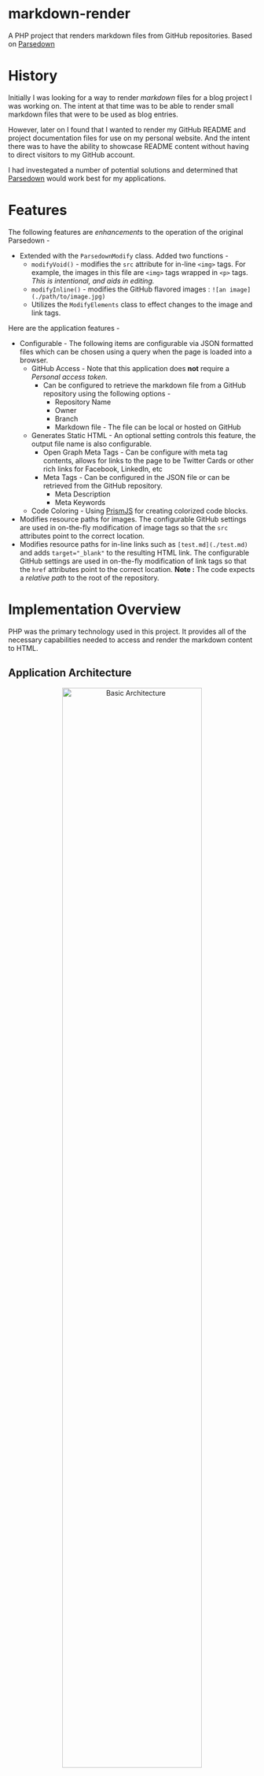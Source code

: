 # markdown-render

A PHP project that renders markdown files from GitHub repositories. Based on [Parsedown](http://parsedown.org)

# History

Initially I was looking for a way to render *markdown* files for a blog project I was working on. The intent at that time was to be able to render small markdown files that were to be used as blog entries.

However, later on I found that I wanted to render my GitHub README and project documentation files for use on my personal website. And the intent there was to have the ability to showcase README content without having to direct visitors to my GitHub account.

I had investegated a number of potential solutions and determined that [Parsedown](http://parsedown.org) would work best for my applications. 

# Features

The following features are *enhancements* to the operation of the original Parsedown - 

* Extended with the `ParsedownModify` class. Added two functions - 
    * `modifyVoid()` - modifies the `src` attribute for in-line `<img>` tags. For example, the images in this file are `<img>` tags wrapped in `<p>` tags. *This is intentional, and aids in editing.*
    * `modifyInline()` - modifies the GitHub flavored images : `![an image](./path/to/image.jpg)`
    * Utilizes the `ModifyElements` class to effect changes to the image and link tags.

Here are the application features - 

* Configurable - The following items are configurable via JSON formatted files which can be chosen using a query when the page is loaded into a browser.
    * GitHub Access - Note that this application does **not** require a *Personal access token*.
        * Can be configured to retrieve the markdown file from a GitHub repository using the following options -
            * Repository Name
            * Owner
            * Branch
            * Markdown file - The file can be local or hosted on GitHub
    * Generates Static HTML - An optional setting controls this feature, the output file name is also configurable.
        * Open Graph Meta Tags - Can be configure with meta tag contents, allows for links to the page to be Twitter Cards or other rich links for Facebook, LinkedIn, etc
        * Meta Tags - Can be configured in the JSON file or can be retrieved from the GitHub repository.
            * Meta Description
            * Meta Keywords
    * Code Coloring - Using [PrismJS](http://prismjs.com/) for creating colorized code blocks. 
* Modifies resource paths for images. The configurable GitHub settings are used in on-the-fly modification of image tags so that the `src` attributes point to the correct location.
* Modifies resource paths for in-line links such as `[test.md](./test.md)` and adds `target="_blank"` to the resulting HTML link. The configurable GitHub settings are used in on-the-fly modification of link tags so that the `href` attributes point to the correct location. **Note :** The code expects a *relative path* to the root of the repository.

# Implementation Overview

PHP was the primary technology used in this project. It provides all of the necessary capabilities needed to access and render the markdown content to HTML.

## Application Architecture

<p align="center">
  <img src="./mdimg/app-arch-simple-757x715.png" alt="Basic Architecture" txt="Basic Architecture" width="75%">
</p>

## Minimum Requirements

* PHP - Version 5.6 was used in development and testing. It was chosen because *standard hosting* was the targeted platform.
* Web Server - This project can be hosted on a internet accessible host. However for initial use and testing a local server such as [XAMPP](https://www.apachefriends.org/index.html) is recommended. This project was developed and tested on XAMPP - [xampp-win32-5.6.31-0-VC11-installer.exe](https://sourceforge.net/projects/xampp/files/XAMPP%20Windows/5.6.31/xampp-win32-5.6.31-0-VC11-installer.exe/download)
* Web Browser - My preferred development browser is *Chrome*.

### Extra

I used Netbeans 8.2 for the majority of my debugging. It works very well with PHP and Chrome.

# Running the Project

1. Download this repository as a zip file.
2. Unzip the contents to your hard drive.
3. Create a folder in `c:\xampp\htdocs` called `tests\mdrender`.
4. Copy the following into  `c:\xampp\htdocs\tests\mdrender` - 

* Folders & contents - 
    * `nbproject` - *not required if running on a hosting server*
    * `assets`
    * `mdimg`
* Files - 
    * `index.php`
    * `Parsedown.php`
    * `ParsedownModify.php`
    * `RenderConfig.php`
    * `github.json`
    * `mdpageopt.json`
    * `codecolor.json`
    * `test.json`
    * `test.md`

5. Run XAMPP and start Apache (*not necessary if running on a hosting server*)
6. Open your browser and navigate to - `http://[localhost | server]/tests/mdrender/index.php`
7. The page you see *should* look like this - 
 
<p align="center">
  <img src="./mdimg/mdrender-thumb-600x450.jpg" alt="Render Example" txt="Render Example" width="50%">
</p>

Here is the file in GitHub - [test.md](./test.md) (*right-click and open in a new tab or window*).

## Configuration

**github.json :** Typically it will not be necessary to edit this file. It contains *GitHub* specific configuration items that are not likely to change often.

```json
{
    "reporaw"  : "https://raw.githubusercontent.com/",

    "repogit"  : "https://github.com/",

    "repoapi"  : "https://api.github.com/",
    "accheader": [
                    "application/vnd.github.v3+json",
                    "application/vnd.github.mercy-preview+json"
                 ],
}
```

It *should not be* necessary to edit the following in the `github.json` file - 
* `reporaw` - base URL for accessing *raw* GitHub files
* `repogit` - base URL for accessing GitHub 
* `repoapi` - base URL for accessing the GitHub API
* `accheader` - an array of two `Accept` headers, selected in code for specific API calls.

**test.json :** This file and its contents are specific to the Markdown file that you want to render. 

```json
{
    "owner"    : "jxmot",
    "repo"     : "markdown-render",
    "branch"   : "master",

    "mdfilerem": true,
    "mdfile"   : "test.md",
    "mdpageopt": "./mdpageopt.json",

    "pagetitle": "markdown-render Test",

    "gitdesc"  : false,
    "metadesc" : "",

    "gittopics": false,
    "metakeyw" : "test,mdrender,markdown",

    "metaauth" : "https://github.com/jxmot",

    "genstatic": true,
    "statname" : "./test.html",

    "oghead": true,
    "ogjson": "./oghead-example-test.json",

    "codecolor": true,
    "codecolorfiles": "./codecolor.json"
}
```

The following found in `test.json` can be edited as needed - 
* `owner` - this is the owner of the repository where the markdown file to be rendered is residing.
* `repo` - the repository name that contains the markdown file
* `branch` - the branch that contains the markdown file
* `mdfilerem` - if **`true`** the application will obtain the markdown file *from* the repository, if it is **`false`** it will look for the file locally
* `mdfile` - the name of the targeted markdown file
* `mdpageopt` - the path + name of the configuration file which contains settings for page footer, social icons, and "to top" functionality
* `pagetitle` - this will become the text between the `<title>` tags in the rendered output
* `gitdesc` - if **`true`** the application will obtain the description from the specified repository, if **`false`** it will use the text found in `metadesc`
* `metadesc` - optional, used if `gitdesc` is `false`
* `gittopics` - **`true`** the application will obtain the topics found in the repository and place them in the meta keywords as a comma separated list, if **`false`** it will use the text found in `metakeyw`
* `metakeyw` - optional, used if `gittopics` is `false`
* `metaauth` - optional, fills in the meta author tag if there if it has text in it
* `genstatic` - if **`true`** the application will create a static HTML file from the rendered output.
* `statname` - the name of the generated static HTML file, since the rendered file will use the CSS and JS files it is best to save it in the current location (i.e. `./`)
* `oghead` - if **`true`** then meta tags containing *Open Graph* protocol data will be included within the `<head>` tags. **NOTE :** `genstatic` must be **`true`**, otherwise this field is ignored
* `ogjson` - the path + name of the configuration file which contains the data for the Open Graph meta tags
* `codecolor` - if **`true`** then code block colorization is enabled.
* `codecolorfiles` - points to a file that contains links to the necessary CSS and JS files.

Additional JSON files can be created as needed and contain different repository information. To run the application using a different JSON file is accomplished using a *query*. For example if a JSON file named `myreadme.json` is to be used then point the browser to - `http://localhost/tests/mdrender/index.php?cfg=myreadme`.

**mdpageopt.json :** There are additional features that are configurable via a another JSON file  - 

```json
{
    "footer": true,
    "footertxt": "&nbsp;2017 &copy; James Motyl&nbsp;",
    "socicon": true,
    "socitems": [
        { "url":"https://github.com/jxmot/", "class":"gh", "target":"_blank", "title":"See me on GitHub!" },
        { "url":"https://www.linkedin.com/in/jim-motyl/", "class":"in", "target":"_blank", "title":"See me on LinkedIn!" }
    ],
    "totop": true
}
```

* `footer` - If `true` a fixed position footer will be added to the page and the following items can also be configured. However if it is `false`, non existent, or if the file is missing then there will be no footer.
    * `footertxt` - text centered in the footer
    * `socicon` - if `true` then both social icons will be seen 
        * `socitems[0]` - used for the icon on the left side
        * `socitems[1]` - used for the icon on the right side
* `totop` -  "Go to Top" button, a simple "go to top" button that can be reused on any web page. It is implemented with the following - 
    * `assets/css/totop.css`
    * `assets/js/totop.js`
    * an HTML button located at the bottom of the document space - `<button id="gototop" class="gototop" onclick="jumpToTop()" title="Go to top of page">&#9650;<br>top</button>`

**oghead-example-test.json :** This file contains the required content for the "[Open Graph](http://ogp.me/)" protocol. I used it on pages shared with Twitter and LinkedIn. 

In `test.json` - 

```json
{
# not related to other settings in this file


    "genstatic": true,
    "statname" : "./test.html",

    "oghead": true,
    "ogjson": "./oghead-example-test.json"
}
```
<br>

The Opeh Graph tags will not be rendered unless `genstatic` **and** `oghead` are true. The configuration for the meta tag content is in `oghead-example-test.json`. You can find the details in the **[oghead-example-test](oghead-example-test.md)** document.

**codecolor.json :** The `codecolor.json` file contains the necessary CSS and JavaScript tags for using [PrismJS](http://prismjs.com/) - 

```json
{
    "links":[
        "<link href=\"./assets/prism/prism.css\" rel=\"stylesheet\"/>",
        "END"
    ],
    "scripts":[
        "<script src=\"./assets/prism/prism.min.js\"></script>",
        "END"
    ]
}
```
<br>

Individual "code coloring" JSON files can be created as needed, and document configuration files can specify their own file. This was done due to the nature of the [PrismJS](http://prismjs.com/) dowload process will provide differnt CSS/JS files depending upon selected options. If addtional CSS or JS files are needed they can be inserted into the `"links"` or `"scripts"` arrays before `"END"`. If using the [PrismJS CDN](https://cdnjs.com/libraries/prism) those URLs can also be located in this file.

## Additional Open Graph Information

The Open Graph options in this application are intended for use when creating a static page from the rendered ouput. Even if you want to continue live rendering of the page a static HTML would be necessary in order for the Open Graph parts to work correctly.

The Open Graph meta tags that are generated were intend for use on Facebook, LinkedIn, and Twitter. They have not been extensively tested elsewhere but are likely to work as expected.

Other things to know are - 

* In the `twitter:url` and `og:url` meta tags the `url` must end in `/` or reference an existing file.
* It seems that a larger *thumbnail* image works best. I've read conflicting info regarding the size of the image, and my choice for larger image is due to what I read in the [Facebook Best Practices](https://developers.facebook.com/docs/sharing/best-practices) docs.
* If problems occur try using one or more of these to find errors - 
    * [Facebook Object Debugger](https://developers.facebook.com/tools/debug/og/object/). You have to be logged into Facebook in order for the debugger to work.
    * [Twitter Card Validator](https://cards-dev.twitter.com/validator). You have to be logged into Twitter in order for the debugger to work.
    * [Social Debug](http://socialdebug.com/) - It "grades" your meta tags, seems to work pretty well.

### LinkedIn Notes

Sometimes there are issues when adding a link to LinkedIn's *media* or to posts where the image is incorrect. If that happens edit and place a small meaningless query at the end of the URL. This seems to force LinkedIn to read the Open Graph tags right away. An example URL - https://yoursite.com/**?1**. 

### Twitter Notes

The Twitter site and application do not appear to show the image right away. I *think* that the link target isn't scraped for the thumbnail until the post is viewed for the first time, not counting the original post. So if it doesn't show up right away quit the application or browser and restart.

## Other Modifiable Items

The bulk of the page styling is done with Bootstrap and a CSS file(`assets/css/document.css`). The coloring and some other style adjustments in that CSS file are tailored for use with the cyborg Bootstrap theme. 

# Development and Debugging

* Development Operating System - Windows 10 64bit

I used XAMPP and NetBeans 8.2(PHP) to develop and debug this project. In order to properly debug with the NetBeans IDE it is necessary to modify the XAMPP `php.ini` file. Contrary to the majority of on-line resources the *correct* settings are - 

```ini
[XDebug]
zend_extension = "./php_xdebug.dll"
; XAMPP and XAMPP Lite 1.7.0 and later come with a bundled xdebug at <XAMPP_HOME>/php/ext/php_xdebug.dll, without a version number.
xdebug.remote_enable=1
xdebug.remote_host=127.0.0.1
xdebug.remote_port=9000
; Port number must match debugger port number in NetBeans IDE Tools > Options > PHP
xdebug.remote_handler=dbgp
xdebug.profiler_enable=1
xdebug.profiler_output_dir="<XAMPP_HOME>\tmp"
```

Add the section above to your `php.ini` file. Under XAMPP it is located at `C:\xampp\php\php.ini`. In addition, this repository contains the NetBeans project settings files. They are located in `/nbproject`. After you have XAMPP and NetBeans installed it *should be* possible to open the project in Netbeans.

## Running under NetBeans

* Download and install XAMPP, make the modifcations describe above to the `php.ini` file.
* Download and install NetBeans, download the PHP/HTML5 flavor of NetBeans.
* Run NetBeans
    * Then File->Open Project and navigate to `c:\xampp\htdocs\tests\mdrender` and open the project

NetBeans will allow you to set breakpoints and examine variables.

## Running on a Host

Copy the files as described in [Running the Project](#running-the-project) to a folder on your server's *document root*. To run the test render navigate your browser to - `http[s]://yourserver/yourfolder/index.php`. The default configuration is in `test.json`. To run a different JSON configuration file create one with the appropriate modifications (*use* `test.json` *as a starting point*) and copy it to the folder on your server. Then you can navigate to - `http[s]://yourserver/yourfolder/index.php?cfg=yourconfig`.

# IMPORTANT Things to Note

The version of *Parsedown* used in this repository is realatively old. It was created *around* May 2017. I estimate that the version would have been 1.6.3, however the author(s) did not update the version number string in `Parsedown.php`.

There have been a large number of changes made at [Parsedown](https://github.com/erusev/parsedown) since the time when the current version was first obtained. ~~I plan on updating the local copy of Parsedown after activivity has settled down in the Parsedown repository~~. 

**UPDATE 2018-03-08 :** After much (very much) tinkering around with some "updated" version of parsedown I've decided that the version I'm using now will have to do. There were some changes that severly broke what I'm trying to do. Since the original code **is not commented sufficiently** it became increasing difficult to determine what exactly has changed and what the intent was. The problems were evident in embedded images, for example - `![some text](path/to/image.jpg)`. The 1.7.0 and 1.7.1 versions of Parsedown treated those *links* and processed them as such. During that process they're converted back to an embedded image. After I studied the Parsdown code in detail it appeared to me that the reason for that was a "fudge". Which was manifested as a call to inlineImage() and then from within that function to call inlineLink(). By calling inlineLink() the internals of the element array were manipulated to look like a `<a>` tag.

----

<p align="center">
  &copy; 2018 <a href="https://www.jamesmotyl.com/" target="_blank">James Motyl</a>
</p>
